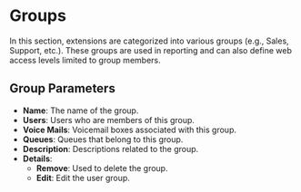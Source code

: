 # Groups

In this section, extensions are categorized into various groups (e.g., Sales, Support, etc.). These groups are used in reporting and can also define web access levels limited to group members.

## Group Parameters

- **Name**: The name of the group.
- **Users**: Users who are members of this group.
- **Voice Mails**: Voicemail boxes associated with this group.
- **Queues**: Queues that belong to this group.
- **Description**: Descriptions related to the group.
- **Details**:
  - **Remove**: Used to delete the group.
  - **Edit**: Edit the user group.